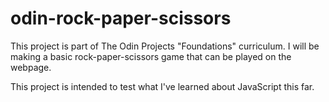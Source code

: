 # odin-rock-paper-scissors

This project is part of The Odin Projects "Foundations" curriculum. I will be making a basic rock-paper-scissors game that can be played on the webpage. 

This project is intended to test what I've learned about JavaScript this far.